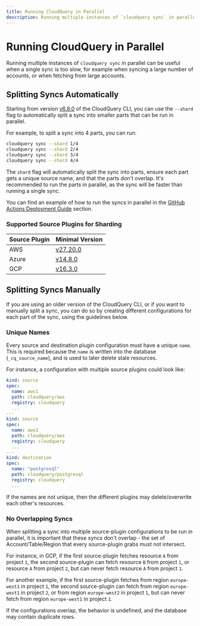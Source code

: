 ```yaml
---
title: Running CloudQuery in Parallel
description: Running multiple instances of `cloudquery sync` in parallel can be useful when a single sync is too slow, for example when syncing a large number of accounts, or when fetching from large accounts.
---
```


# Running CloudQuery in Parallel

Running multiple instances of `cloudquery sync` in parallel can be useful when a single sync is too slow, for example when syncing a large number of accounts, or when fetching from large accounts.

## Splitting Syncs Automatically

Starting from version [v6.8.0](https://github.com/cloudquery/cloudquery/releases/tag/cli-v6.8.0) of the CloudQuery CLI, you can use the `--shard` flag to automatically split a sync into smaller parts that can be run in parallel.

For example, to split a sync into 4 parts, you can run:

```bash
cloudquery sync --shard 1/4
cloudquery sync --shard 2/4
cloudquery sync --shard 3/4
cloudquery sync --shard 4/4
```

The `shard` flag will automatically split the sync into parts, ensure each part gets a unique source name, and that the parts don't overlap.
It's recommended to run the parts in parallel, as the sync will be faster than running a single sync.

You can find an example of how to run the syncs in parallel in the [GitHub Actions Deployment Guide](/docs/deployment/github-actions#running-cloudquery-in-parallel-to-speed-up-sync-time) section.

### Supported Source Plugins for Sharding

| Source Plugin | Minimal Version                                                                   |
| ------------- | --------------------------------------------------------------------------------- |
| AWS           | [v27.20.0](https://hub.cloudquery.io/plugins/source/cloudquery/aws/latest/docs) |
| Azure         | [v14.8.0](https://hub.cloudquery.io/plugins/source/cloudquery/azure/latest/docs)  |
| GCP           | [v16.3.0](https://hub.cloudquery.io/plugins/source/cloudquery/gcp/latest/docs)  |

## Splitting Syncs Manually

If you are using an older version of the CloudQuery CLI, or if you want to manually split a sync, you can do so by creating different configurations for each part of the sync, using the guidelines below.

### Unique Names

Every source and destination plugin configuration must have a unique `name`. This is required because the `name` is
written into the database (`_cq_source_name`), and is used to later delete stale resources.

For instance, a configuration with multiple source plugins could look like:

```yaml copy
kind: source
spec:
  name: aws1
  path: cloudquery/aws
  registry: cloudquery
  ...
---
kind: source
spec:
  name: aws2
  path: cloudquery/aws
  registry: cloudquery
  ...
---
kind: destination
spec:
  name: "postgresql"
  path: cloudquery/postgresql
  registry: cloudquery
  ...
```

If the names are not unique, then the different plugins may delete/overwrite each other's resources.

### No Overlapping Syncs

When splitting a sync into multiple source-plugin configurations to be run in parallel, it is important
that these syncs don't overlap - the set of Account/Table/Region that every source-plugin grabs must not intersect.

For instance, in GCP, if the first source-plugin fetches resource `A` from project `1`, the second source-plugin
can fetch resource `B` from project `1`, or resource `A` from project `2`, but can never fetch resource `A` from project `1`.

For another example, if the first source-plugin fetches from region `europe-west1` in project `1`, the second source-plugin
can fetch from region `europe-west1` in project `2`, or from region `europe-west2` in project `1`, but can never fetch from
region `europe-west1` in project `1`.

If the configurations overlap, the behavior is undefined, and the database may contain duplicate rows.
